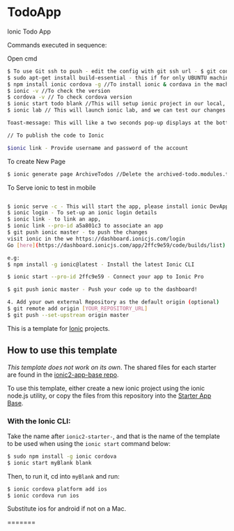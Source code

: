# TodoApp
Ionic Todo App

Commands executed in sequence:

Open cmd

```bash
$ To use Git ssh to push - edit the config with git ssh url - $ git config --local -l or -e(-l - list, -e edit)
$ sudo apt-get install build-essential - this if for only UBUNTU machine to set-up npm properly in the machine.
$ npm install ionic cordova -g //To install ionic & cordava in the machine globally
$ ionic -v //To check the version
$ cordova -v // To check cordova version
$ ionic start todo blank //This will setup ionic project in our local, $todo is the app name
$ ionic lab // This will launch ionic lab, and we can test our changes as needed at runtime.

Toast-message: This will like a two seconds pop-up displays at the bottom of the screen upon user click on add Todo. This can be achieved using ionic toast controller

// To publish the code to Ionic

$ionic link - Provide username and password of the account


```

To create New Page

```bash
$ ionic generate page ArchiveTodos //Delete the archived-todo.modules.ts file once created, else the app may not run properly, and delete @IonicPage() from archived-todos.ts, as we doesn't ' deal with lazy loading as now, since this is part of this todo.ts. Add an entry for this newly created page in app.module.ts by importing it and in the dependencies.
```

To Serve ionic to test in mobile
```bash

$ ionic serve -c - This will start the app, please install ionic DevApp to view the app connected to the same wifi network
$ ionic login - To set-up an ionic login details
$ ionic link - to link an app, 
$ ionic link --pro-id a5a801c3 to associate an app
$ git push ionic master - to push the changes
visit ionic in the we https://dashboard.ionicjs.com/login
Go [here](https://dashboard.ionicjs.com/app/2ffc9e59/code/builds/list) to view some more commands actually

e.g:
$ npm install -g ionic@latest - Install the latest Ionic CLI

$ ionic start --pro-id 2ffc9e59 - Connect your app to Ionic Pro

$ git push ionic master - Push your code up to the dashboard!

4. Add your own external Repository as the default origin (optional)
$ git remote add origin [YOUR_REPOSITORY_URL]
$ git push --set-upstream origin master   
```


This is a template for [Ionic](http://ionicframework.com/docs/) projects.

## How to use this template

*This template does not work on its own*. The shared files for each starter are found in the [ionic2-app-base repo](https://github.com/ionic-team/ionic2-app-base).

To use this template, either create a new ionic project using the ionic node.js utility, or copy the files from this repository into the [Starter App Base](https://github.com/ionic-team/ionic2-app-base).

### With the Ionic CLI:

Take the name after `ionic2-starter-`, and that is the name of the template to be used when using the `ionic start` command below:

```bash
$ sudo npm install -g ionic cordova
$ ionic start myBlank blank
```

Then, to run it, cd into `myBlank` and run:

```bash
$ ionic cordova platform add ios
$ ionic cordova run ios
```

Substitute ios for android if not on a Mac.

=======

